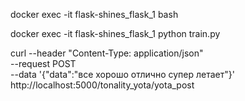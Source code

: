 docker exec -it flask-shines_flask_1 bash

docker exec -it flask-shines_flask_1 python train.py

curl --header "Content-Type: application/json" \
  --request POST \
  --data '{"data":"все хорошо отлично супер летает"}' \
  http://localhost:5000/tonality_yota/yota_post